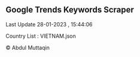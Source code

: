 

## Google Trends Keywords Scraper 
 
Last Update 28-01-2023 , 15:44:06

Country List :
VIETNAM.json



© Abdul Muttaqin 
